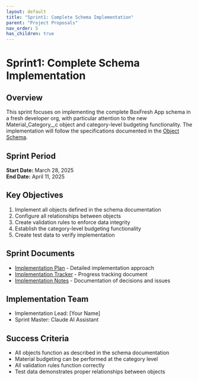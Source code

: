 ```yaml
---
layout: default
title: "Sprint1: Complete Schema Implementation"
parent: "Project Proposals"
nav_order: 5
has_children: true
---
```


# Sprint1: Complete Schema Implementation

## Overview

This sprint focuses on implementing the complete BoxFresh App schema in a fresh developer org, with particular attention to the new Material_Category__c object and category-level budgeting functionality. The implementation will follow the specifications documented in the [Object Schema](../../../overview/schema.md).

## Sprint Period
**Start Date:** March 28, 2025  
**End Date:** April 11, 2025

## Key Objectives
1. Implement all objects defined in the schema documentation
2. Configure all relationships between objects
3. Create validation rules to enforce data integrity
4. Establish the category-level budgeting functionality
5. Create test data to verify implementation

## Sprint Documents
- [Implementation Plan](SF-Boxfresh-app/docs/project/proposals/05-sprint1/plan.md) - Detailed implementation approach
- [Implementation Tracker](tracker.md) - Progress tracking document
- [Implementation Notes](notes.md) - Documentation of decisions and issues

## Implementation Team
- Implementation Lead: [Your Name]
- Sprint Master: Claude AI Assistant

## Success Criteria
- All objects function as described in the schema documentation
- Material budgeting can be performed at the category level
- All validation rules function correctly
- Test data demonstrates proper relationships between objects 